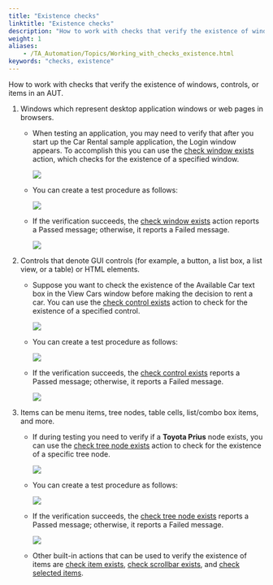 ```yaml
--- 
title: "Existence checks"
linktitle: "Existence checks"
description: "How to work with checks that verify the existence of windows, controls, or items in an AUT."
weight: 1
aliases: 
    - /TA_Automation/Topics/Working_with_checks_existence.html
keywords: "checks, existence"
---
```


How to work with checks that verify the existence of windows, controls, or items in an AUT.

1.  Windows which represent desktop application windows or web pages in browsers.
    -   When testing an application, you may need to verify that after you start up the Car Rental sample application, the Login window appears. To accomplish this you can use the [check window exists](/automation-guide/action-based-testing-language/built-in-actions/user-interface-actions/window/check-window-exists) action, which checks for the existence of a specified window.

        ![](/images/TA_Automation/Images/bia_check_window_exists_aut.png)

    -   You can create a test procedure as follows:

        ![](/images/TA_Automation/Images/bia_check_window_exists_pgm.png)

    -   If the verification succeeds, the [check window exists](/automation-guide/action-based-testing-language/built-in-actions/user-interface-actions/window/check-window-exists) action reports a Passed message; otherwise, it reports a Failed message.

        ![](/images/TA_Automation/Images/bia_check_window_exists_res.png)

2.  Controls that denote GUI controls \(for example, a button, a list box, a list view, or a table\) or HTML elements.
    -   Suppose you want to check the existence of the Available Car text box in the View Cars window before making the decision to rent a car. You can use the [check control exists](/automation-guide/action-based-testing-language/built-in-actions/user-interface-actions/control-element/check-control-exists) action to check for the existence of a specified control.

        ![](/images/TA_Automation/Images/bia_check_control_exists_aut.png)

    -   You can create a test procedure as follows:

        ![](/images/TA_Automation/Images/bia_check_control_exists_pgm.png)

    -   If the verification succeeds, the [check control exists](/automation-guide/action-based-testing-language/built-in-actions/user-interface-actions/control-element/check-control-exists) reports a Passed message; otherwise, it reports a Failed message.

        ![](/images/TA_Automation/Images/bia_check_control_exists_res.png)

3.  Items can be menu items, tree nodes, table cells, list/combo box items, and more.
    -   If during testing you need to verify if a **Toyota Prius** node exists, you can use the [check tree node exists](/automation-guide/action-based-testing-language/built-in-actions/user-interface-actions/tree-view/check-tree-node-exists) action to check for the existence of a specific tree node.

        ![](/images/TA_Automation/Images/bia_check_tree_node_exists_aut.png)

    -   You can create a test procedure as follows:

        ![](/images/TA_Automation/Images/bia_check_tree_node_exists_pgm.png)

    -   If the verification succeeds, the [check tree node exists](/automation-guide/action-based-testing-language/built-in-actions/user-interface-actions/tree-view/check-tree-node-exists) reports a Passed message; otherwise, it reports a Failed message.

        ![](/images/TA_Automation/Images/bia_check_tree_node_exists_res.png)

    -   Other built-in actions that can be used to verify the existence of items are [check item exists](/automation-guide/action-based-testing-language/built-in-actions/user-interface-actions/list-table-grid/check-item-exists), [check scrollbar exists](/automation-guide/action-based-testing-language/built-in-actions/user-interface-actions/list-table-grid/check-scrollbar-exists), and [check selected items](/automation-guide/action-based-testing-language/built-in-actions/user-interface-actions/list-table-grid/check-selected-items).




